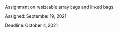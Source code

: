Assignment on resizeable array bags and linked bags.

Assigned: September 19, 2021

Deadline: October 4, 2021
